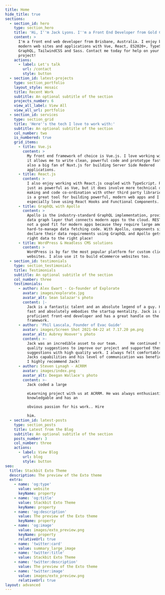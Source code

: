 ```yaml
---
title: Home
hide_title: true
sections:
  - section_id: hero
    type: section_hero
    title: 'Hi, I''m Jack Lyons. I''m a Front End Developer from Gold Coast, Australia.'
    content: >
      I'm a front end web developer from Brisbane, Australia. I enjoy building
      modern web sites and applications with Vue, React, ES2020+, TypeScript,
      GraphQL, TailwindCSS and Sass. Contact me today for help on your next
      project!
    actions:
      - label: Let's talk
        url: /contact
        style: button
  - section_id: latest-projects
    type: section_portfolio
    layout_style: mosaic
    title: Recent Work
    subtitle: An optional subtitle of the section
    projects_number: 6
    view_all_label: View All
    view_all_url: portfolio
  - section_id: services
    type: section_grid
    title: 'Here''s the tech I love to work with:'
    subtitle: An optional subtitle of the section
    col_number: two
    is_numbered: true
    grid_items:
      - title: Vue.js
        content: >
          My front end framework of choice is Vue.js. I love working with Vue as
          it allows me to write clean, powerful code and prototype fast! I'm
          also a big fan of Nuxt.js for building Server Side Redered
          applications.
      - title: React.js
        content: >
          I also enjoy working with React.js coupled with TypeScript. React is
          just as powerful as Vue, but it does involve more technical decision
          making and code co-ordination with other third party libraries. React
          is a great tool for building powerful, modern web apps and I
          especially love using React Hooks and Functional Components.
      - title: GraphQL with Apollo
        content: >
          Apollo is the industry-standard GraphQL implementation, providing the
          data graph layer that connects modern apps to the cloud. REST APIs are
          not a good fit for modern apps because they require large amounts of
          hard-to-manage data fetching code. With Apollo, components simply
          declare their data requirements using GraphQL and Apollo gets the
          right data to the right place!
      - title: WordPress & Headless CMS solutions
        content: >
          WordPress is by far the most popular platform for custom client
          websites. I also use it to build eCommerce websites too.
  - section_id: testimonials
    type: section_testimonials
    title: Testimonials
    subtitle: An optional subtitle of the section
    col_number: three
    testimonials:
      - author: Alex Ewart - Co-founder of Explorate
        avatar: images/explorate.jpg
        avatar_alt: Sean Salazar's photo
        content: |-
          Jack is a fantastic talent and an absolute legend of a guy. He works 
          fast and absolutely embodies the startup mentality. Jack is a highly 
          proficient front-end developer and has a great handle on the Vue JS 
          framework.
      - author: 'Phil Lascala, Founder of Evac Guide'
        avatar: images/Screen Shot 2021-04-22 at 7.17.20 pm.png
        avatar_alt: Aubrey Hoover's photo
        content: >-
          Jack was an incredible asset to our team.      He continued to provide
          quality suggestions to improve our project and supported these
          suggestions with high quality work. I always felt comfortable with
          Jacks capabilities and his level of communication was beneficial.    
          I highly recommend Jack!
      - author: Steven Lynagh - ACRRM
        avatar: images/index.png
        avatar_alt: Deegan Wallace's photo
        content: >-
          Jack coded a large 

          eLearning project with us at ACRRM. He was always enthusiastic,
          knowledgable and has an 

          obvious passion for his work.. Hire 

          him.
  - section_id: latest-posts
    type: section_posts
    title: Latest from the Blog
    subtitle: An optional subtitle of the section
    posts_number: 3
    col_number: three
    actions:
      - label: View Blog
        url: blog
        style: button
seo:
  title: Stackbit Exto Theme
  description: The preview of the Exto theme
  extra:
    - name: 'og:type'
      value: website
      keyName: property
    - name: 'og:title'
      value: Stackbit Exto Theme
      keyName: property
    - name: 'og:description'
      value: The preview of the Exto theme
      keyName: property
    - name: 'og:image'
      value: images/exto_preview.png
      keyName: property
      relativeUrl: true
    - name: 'twitter:card'
      value: summary_large_image
    - name: 'twitter:title'
      value: Stackbit Exto Theme
    - name: 'twitter:description'
      value: The preview of the Exto theme
    - name: 'twitter:image'
      value: images/exto_preview.png
      relativeUrl: true
layout: advanced
---
```

